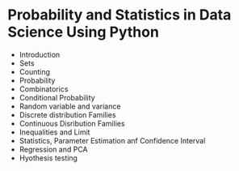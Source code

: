 # Probability and Statistics in Data Science Using Python

  - Introduction
  - Sets
  - Counting
  - Probability 
  - Combinatorics
  - Conditional Probability
  - Random variable and variance
  - Discrete distribution Families
  - Continuous Disribution Families
  - Inequalities and Limit
  - Statistics, Parameter Estimation anf Confidence Interval
  - Regression and PCA
  - Hyothesis testing
